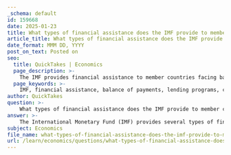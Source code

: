 ```yaml
---
_schema: default
id: 159668
date: 2025-01-23
title: What types of financial assistance does the IMF provide to member countries facing balance of payments issues?
article_title: What types of financial assistance does the IMF provide to member countries facing balance of payments issues?
date_format: MMM DD, YYYY
post_on_text: Posted on
seo:
  title: QuickTakes | Economics
  page_description: >-
    The IMF provides financial assistance to member countries facing balance of payments challenges, including loans, conditional policies, emergency support, technical assistance, and ongoing policy advice.
  page_keywords: >-
    IMF, financial assistance, balance of payments, lending programs, conditionality, emergency assistance, technical assistance, capacity development, policy advice, economic stability
author: QuickTakes
question: >-
    What types of financial assistance does the IMF provide to member countries facing balance of payments issues?
answer: >-
    The International Monetary Fund (IMF) provides several types of financial assistance to its member countries facing balance of payments issues. Here are the key forms of assistance:\n\n1. **Lending Programs**: The IMF offers financial support through various lending programs designed to address balance of payments difficulties. This assistance is typically provided in the form of loans, which help stabilize the economy and allow countries to continue engaging in international trade. The loans are not earmarked for specific projects, unlike those from development banks.\n\n2. **Conditionality**: Financial assistance from the IMF is often conditional upon the implementation of specific economic policies aimed at stabilizing the economy. These conditions may include:\n   - Reducing government borrowing.\n   - Increasing interest rates to stabilize the currency.\n   - Allowing failing firms to go bankrupt.\n   The agreement on these policy measures is reached after discussions between IMF staff and the country's government, assessing the economic and financial situation and determining the overall financing needs.\n\n3. **Emergency Assistance**: In response to urgent crises, such as the COVID-19 pandemic, the IMF has provided rapid financial assistance to help countries protect vulnerable populations and set the stage for economic recovery. This includes expedited access to funds to address immediate balance of payments needs.\n\n4. **Technical Assistance and Capacity Development**: Beyond financial support, the IMF also provides technical assistance and training to help member countries strengthen their economic institutions and improve their trade policies. This includes enhancing capabilities in areas such as taxation, expenditure management, and financial system supervision.\n\n5. **Policy Advice and Surveillance**: The IMF engages in regular policy dialogue with member countries, offering advice on macroeconomic and financial policies. This surveillance helps identify potential risks to stability and provides recommendations to mitigate those risks, thereby supporting a stable trading environment.\n\nIn summary, the IMF's financial assistance is multifaceted, combining loans with policy conditions, technical support, and ongoing surveillance to help member countries navigate balance of payments challenges effectively.
subject: Economics
file_name: what-types-of-financial-assistance-does-the-imf-provide-to-member-countries-facing-balance-of-payments-issues.md
url: /learn/economics/questions/what-types-of-financial-assistance-does-the-imf-provide-to-member-countries-facing-balance-of-payments-issues
---
```


&nbsp;